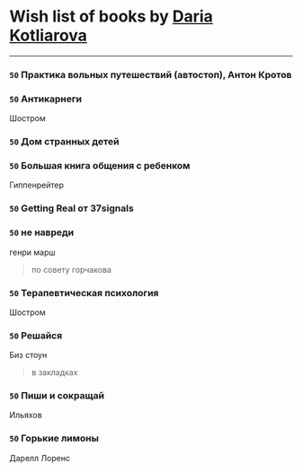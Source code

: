 # Wish list of books by [Daria Kotliarova](http://vk.com/id5180649)
---

### `50` Практика вольных путешествий (автостоп), Антон Кротов

### `50` Антикарнеги
Шостром

### `50` Дом странных детей

### `50` Большая книга общения с ребенком
Гиппенрейтер

### `50` Getting Real от 37signals

### `50` не навреди
генри марш
> по совету горчакова

### `50` Терапевтическая психология
Шостром

### `50` Решайся
Биз стоун
> в закладках

### `50` Пиши и сокращай
Ильяхов

### `50` Горькие лимоны
Дарелл Лоренс

